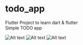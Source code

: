 # todo_app

Flutter Project to learn dart & flutter\
Simple TODO app

![Alt text](https://i.postimg.cc/8cvwWhfk/Simulator-Screenshot-i-Phone-15-Pro-Max-2024-07-09-at-16-04-48.png)
![Alt text](https://i.postimg.cc/W3CXh93f/Simulator-Screenshot-i-Phone-15-Pro-Max-2024-07-09-at-16-04-57.png)
![Alt text](https://i.postimg.cc/V6dKsyYC/Simulator-Screenshot-i-Phone-15-Pro-Max-2024-07-09-at-16-05-03.png)
